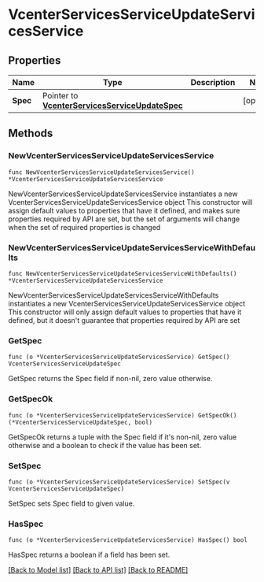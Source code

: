 # VcenterServicesServiceUpdateServicesService

## Properties

Name | Type | Description | Notes
------------ | ------------- | ------------- | -------------
**Spec** | Pointer to [**VcenterServicesServiceUpdateSpec**](VcenterServicesServiceUpdateSpec.md) |  | [optional] 

## Methods

### NewVcenterServicesServiceUpdateServicesService

`func NewVcenterServicesServiceUpdateServicesService() *VcenterServicesServiceUpdateServicesService`

NewVcenterServicesServiceUpdateServicesService instantiates a new VcenterServicesServiceUpdateServicesService object
This constructor will assign default values to properties that have it defined,
and makes sure properties required by API are set, but the set of arguments
will change when the set of required properties is changed

### NewVcenterServicesServiceUpdateServicesServiceWithDefaults

`func NewVcenterServicesServiceUpdateServicesServiceWithDefaults() *VcenterServicesServiceUpdateServicesService`

NewVcenterServicesServiceUpdateServicesServiceWithDefaults instantiates a new VcenterServicesServiceUpdateServicesService object
This constructor will only assign default values to properties that have it defined,
but it doesn't guarantee that properties required by API are set

### GetSpec

`func (o *VcenterServicesServiceUpdateServicesService) GetSpec() VcenterServicesServiceUpdateSpec`

GetSpec returns the Spec field if non-nil, zero value otherwise.

### GetSpecOk

`func (o *VcenterServicesServiceUpdateServicesService) GetSpecOk() (*VcenterServicesServiceUpdateSpec, bool)`

GetSpecOk returns a tuple with the Spec field if it's non-nil, zero value otherwise
and a boolean to check if the value has been set.

### SetSpec

`func (o *VcenterServicesServiceUpdateServicesService) SetSpec(v VcenterServicesServiceUpdateSpec)`

SetSpec sets Spec field to given value.

### HasSpec

`func (o *VcenterServicesServiceUpdateServicesService) HasSpec() bool`

HasSpec returns a boolean if a field has been set.


[[Back to Model list]](../README.md#documentation-for-models) [[Back to API list]](../README.md#documentation-for-api-endpoints) [[Back to README]](../README.md)


